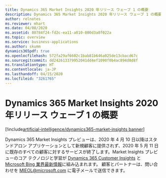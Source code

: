 ```yaml
---
title: Dynamics 365 Market Insights 2020 年リリース ウェーブ 1 の概要
description: Dynamics 365 Market Insights 2020 年リリース ウェーブ 1 の概要
author: relnotes
ms.reviewer: mhart
ms.date: 04/08/2020
ms.assetid: 80784f24-fd2c-ea11-a810-000d3a8f022a
ms.topic: overview
ms.service: business-applications
ms.author: skumm
dynamics365pdf: true
ms.openlocfilehash: 572fa29af6602c1bab81b646a025de13cbacd67c
ms.sourcegitcommit: dd242613379952041dd4ef1090f0b4ac894d8d8f
ms.translationtype: HT
ms.contentlocale: ja-JP
ms.lasthandoff: 04/15/2020
ms.locfileid: "3261765"
---
```

# <a name="overview-of-dynamics-365-market-insights-2020-release-wave-1"></a>Dynamics 365 Market Insights 2020 年リリース ウェーブ 1 の概要
[!include[artificial-intelligence/dynamics365-market-insights banner](../includes/artificial-intelligence/dynamics365-market-insights.md)]

<!--overview start-->
Dynamics 365 Market Insights プレビューは、2020 年 4 月 10 日以降はスタンドアロン アプリケーションとして新規顧客に提供されず、2020 年 5 月 11 日に既存のすべての顧客に対するサービスが終了します。Market Insights プレビューのコア テクノロジと学習が [Dynamics 365 Customer Insights](https://dynamics.microsoft.com/ai/customer-insights/) と [Microsoft Bing 業界最新情報](https://newspro.microsoft.com/baw/homepage)に組み込まれます。 顧客とパートナーは、問い合わせを [MIEOL@microsoft.com](mailto:MIEOL@microsoft.com) に電子メールで送信できます。
<!--overview end-->
